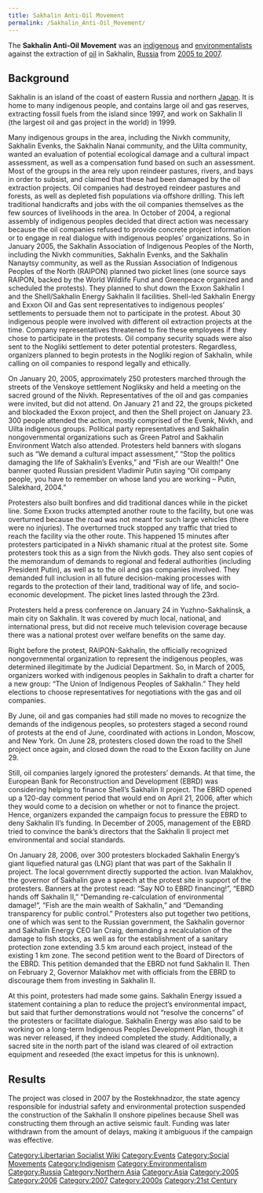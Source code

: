 ```yaml
---
title: Sakhalin Anti-Oil Movement
permalink: /Sakhalin_Anti-Oil_Movement/
---
```


The **Sakhalin Anti-Oil Movement** was an
[indigenous](Indigenism.md "wikilink") and
[environmentalists](Environmentalism.md "wikilink") against the extraction
of [oil](Fossil_Fuels.md "wikilink") in Sakhalin,
[Russia](Russia.md "wikilink") from [2005 to
2007](Timeline_of_Libertarian_Socialism_in_Northern_Asia.md "wikilink").

## Background

Sakhalin is an island of the coast of eastern Russia and northern
[Japan](Japan.md "wikilink"). It is home to many indigenous people, and
contains large oil and gas reserves, extracting fossil fuels from the
island since 1997, and work on Sakhalin II (the largest oil and gas
project in the world) in 1999.

Many indigenous groups in the area, including the Nivkh community,
Sakhalin Evenks, the Sakhalin Nanai community, and the Uilta community,
wanted an evaluation of potential ecological damage and a cultural
impact assessment, as well as a compensation fund based on such an
assessment. Most of the groups in the area rely upon reindeer pastures,
rivers, and bays in order to subsist, and claimed that these had been
damaged by the oil extraction projects. Oil companies had destroyed
reindeer pastures and forests, as well as depleted fish populations via
offshore drilling. This left traditional handicrafts and jobs with the
oil companies themselves as the few sources of livelihoods in the area.
In October of 2004, a regional assembly of indigenous peoples decided
that direct action was necessary because the oil companies refused to
provide concrete project information or to engage in real dialogue with
indigenous peoples’ organizations. So in January 2005, the Sakhalin
Association of Indigenous Peoples of the North, including the Nivkh
communities, Sakhalin Evenks, and the Sakhalin Nanaytsy community, as
well as the Russian Association of Indigenous Peoples of the North
(RAIPON) planned two picket lines (one source says RAIPON, backed by the
World Wildlife Fund and Greenpeace organized and scheduled the
protests). They planned to shut down the Exxon Sakhalin I and the
Shell/Sakhalin Energy Sakhalin II facilities. Shell-led Sakhalin Energy
and Exxon Oil and Gas sent representatives to indigenous peoples’
settlements to persuade them not to participate in the protest. About 30
indigenous people were involved with different oil extraction projects
at the time. Company representatives threatened to fire these employees
if they chose to participate in the protests. Oil company security
squads were also sent to the Nogliki settlement to deter potential
protesters. Regardless, organizers planned to begin protests in the
Nogliki region of Sakhalin, while calling on oil companies to respond
legally and ethically.

On January 20, 2005, approximately 250 protesters marched through the
streets of the Venskoye settlement Nogliksky and held a meeting on the
sacred ground of the Nivkh. Representatives of the oil and gas companies
were invited, but did not attend. On January 21 and 22, the groups
picketed and blockaded the Exxon project, and then the Shell project on
January 23. 300 people attended the action, mostly comprised of the
Evenk, Nivkh, and Uilta indigenous groups. Political party
representatives and Sakhalin nongovernmental organizations such as Green
Patrol and Sakhalin Environment Watch also attended. Protesters held
banners with slogans such as “We demand a cultural impact assessment,”
“Stop the politics damaging the life of Sakhalin’s Evenks,” and “Fish
are our Wealth!” One banner quoted Russian president Vladimir Putin
saying “Oil company people, you have to remember on whose land you are
working – Putin, Salekhard, 2004.”

Protesters also built bonfires and did traditional dances while in the
picket line. Some Exxon trucks attempted another route to the facility,
but one was overturned because the road was not meant for such large
vehicles (there were no injuries). The overturned truck stopped any
traffic that tried to reach the facility via the other route. This
happened 15 minutes after protesters participated in a Nivkh shamanic
ritual at the protest site. Some protesters took this as a sign from the
Nivkh gods. They also sent copies of the memorandum of demands to
regional and federal authorities (including President Putin), as well as
to the oil and gas companies involved. They demanded full inclusion in
all future decision-making processes with regards to the protection of
their land, traditional way of life, and socio-economic development. The
picket lines lasted through the 23rd.

Protesters held a press conference on January 24 in Yuzhno-Sakhalinsk, a
main city on Sakhalin. It was covered by much local, national, and
international press, but did not receive much television coverage
because there was a national protest over welfare benefits on the same
day.

Right before the protest, RAIPON-Sakhalin, the officially recognized
nongovernmental organization to represent the indigenous peoples, was
determined illegitimate by the Judicial Department. So, in March of
2005, organizers worked with indigenous peoples in Sakhalin to draft a
charter for a new group: “The Union of Indigenous Peoples of Sakhalin.”
They held elections to choose representatives for negotiations with the
gas and oil companies.

By June, oil and gas companies had still made no moves to recognize the
demands of the indigenous peoples, so protesters staged a second round
of protests at the end of June, coordinated with actions in London,
Moscow, and New York. On June 28, protesters closed down the road to the
Shell project once again, and closed down the road to the Exxon facility
on June 29.

Still, oil companies largely ignored the protesters’ demands. At that
time, the European Bank for Reconstruction and Development (EBRD) was
considering helping to finance Shell’s Sakhalin II project. The EBRD
opened up a 120-day comment period that would end on April 21, 2006,
after which they would come to a decision on whether or not to finance
the project. Hence, organizers expanded the campaign focus to pressure
the EBRD to deny Sakhalin II’s funding. In December of 2005, management
of the EBRD tried to convince the bank’s directors that the Sakhalin II
project met environmental and social standards.

On January 28, 2006, over 300 protesters blockaded Sakhalin Energy’s
giant liquefied natural gas (LNG) plant that was part of the Sakhalin II
project. The local government directly supported the action. Ivan
Malakhov, the governor of Sakhalin gave a speech at the protest site in
support of the protesters. Banners at the protest read: “Say NO to EBRD
financing!”, “EBRD hands off Sakhalin II,” “Demanding re-calculation of
environmental damage!”, “Fish are the main wealth of Sakhalin,” and
“Demanding transparency for public control.” Protesters also put
together two petitions, one of which was sent to the Russian government,
the Sakhalin governor and Sakhalin Energy CEO Ian Craig, demanding a
recalculation of the damage to fish stocks, as well as for the
establishment of a sanitary protection zone extending 3.5 km around each
project, instead of the existing 1 km zone. The second petition went to
the Board of Directors of the EBRD. This petition demanded that the EBRD
not fund Sakhalin II. Then on February 2, Governor Malakhov met with
officials from the EBRD to discourage them from investing in Sakhalin
II.

At this point, protesters had made some gains. Sakhalin Energy issued a
statement containing a plan to reduce the project’s environmental
impact, but said that further demonstrations would not “resolve the
concerns” of the protesters or facilitate dialogue. Sakhalin Energy was
also said to be working on a long-term Indigenous Peoples Development
Plan, though it was never released, if they indeed completed the study.
Additionally, a sacred site in the north part of the island was cleared
of oil extraction equipment and reseeded (the exact impetus for this is
unknown).

## Results

The project was closed in 2007 by the Rostekhnadzor, the state agency
responsible for industrial safety and environmental protection suspended
the construction of the Sakhalin II onshore pipelines because Shell was
constructing them through an active seismic fault. Funding was later
withdrawn from the amount of delays, making it ambiguous if the campaign
was effective.

[Category:Libertarian Socialist
Wiki](Category:Libertarian_Socialist_Wiki.md "wikilink")
[Category:Events](Category:Events.md "wikilink") [Category:Social
Movements](Category:Social_Movements.md "wikilink")
[Category:Indigenism](Category:Indigenism.md "wikilink")
[Category:Environmentalism](Category:Environmentalism.md "wikilink")
[Category:Russia](Category:Russia.md "wikilink") [Category:Northern
Asia](Category:Northern_Asia.md "wikilink")
[Category:Asia](Category:Asia.md "wikilink")
[Category:2005](Category:2005.md "wikilink")
[Category:2006](Category:2006.md "wikilink")
[Category:2007](Category:2007.md "wikilink")
[Category:2000s](Category:2000s.md "wikilink") [Category:21st
Century](Category:21st_Century.md "wikilink")
